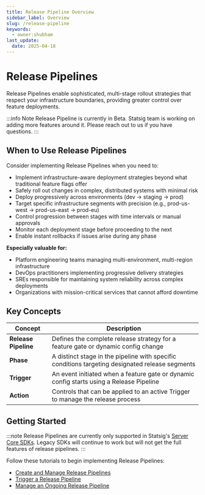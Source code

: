```yaml
---
title: Release Pipeline Overview
sidebar_label: Overview
slug: /release-pipeline
keywords:
  - owner:shubham
last_update:
  date: 2025-04-18
---
```


# Release Pipelines

Release Pipelines enable sophisticated, multi-stage rollout strategies that respect your infrastructure boundaries, providing greater control over feature deployments.

:::info Note
Release Pipeline is currently in Beta. Statsig team is working on adding more features around it. Please reach out to us if you have questions.
:::

## When to Use Release Pipelines

Consider implementing Release Pipelines when you need to:

- Implement infrastructure-aware deployment strategies beyond what traditional feature flags offer
- Safely roll out changes in complex, distributed systems with minimal risk
- Deploy progressively across environments (dev → staging → prod)
- Target specific infrastructure segments with precision (e.g., prod-us-west → prod-us-east → prod-eu)
- Control progression between stages with time intervals or manual approvals
- Monitor each deployment stage before proceeding to the next
- Enable instant rollbacks if issues arise during any phase

**Especially valuable for:**
- Platform engineering teams managing multi-environment, multi-region infrastructure
- DevOps practitioners implementing progressive delivery strategies
- SREs responsible for maintaining system reliability across complex deployments
- Organizations with mission-critical services that cannot afford downtime

## Key Concepts

| Concept | Description |
|---------|-------------|
| **Release Pipeline** | Defines the complete release strategy for a feature gate or dynamic config change |
| **Phase** | A distinct stage in the pipeline with specific conditions targeting designated release segments |
| **Trigger** | An event initiated when a feature gate or dynamic config starts using a Release Pipeline |
| **Action** | Controls that can be applied to an active Trigger to manage the release process |

## Getting Started

:::note
Release Pipelines are currently only supported in Statsig's [Server Core SDKs](https://www.statsig.com/blog/introducing-statsig-server-core-v0-1-0). Legacy SDKs will continue to work but will not get the full features of release pipelines.
:::

Follow these tutorials to begin implementing Release Pipelines:

- [Create and Manage Release Pipelines](/release-pipeline/create-and-manage)
- [Trigger a Release Pipeline](/release-pipeline/trigger)
- [Manage an Ongoing Release Pipeline](/release-pipeline/actions)
